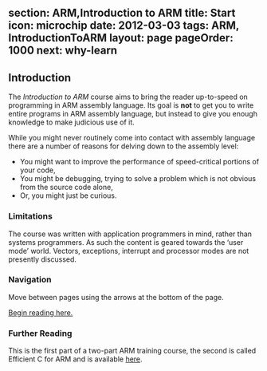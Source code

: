 section: ARM,Introduction to ARM
title: Start
icon: microchip
date: 2012-03-03
tags: ARM, IntroductionToARM
layout: page
pageOrder: 1000
next: why-learn
----

## Introduction

The *Introduction to ARM* course aims to bring the reader up-to-speed on programming in ARM assembly language. Its goal is **not** to get you to write entire programs in ARM assembly language, but instead to give you enough knowledge to make judicious use of it.

While you might never routinely come into contact with assembly language there are a number of reasons for delving down to the assembly level:

* You might want to improve the performance of speed-critical portions of your code,
* You might be debugging, trying to solve a problem which is not obvious from the source code alone,
* Or, you might just be curious.

### Limitations

The course was written with application programmers in mind, rather than systems programmers. As such the content is geared towards the ‘user mode’ world. Vectors, exceptions, interrupt and processor modes are not presently discussed.

### Navigation

Move between pages using the arrows at the bottom of the page.

[Begin reading here.](why-learn.html)

### Further Reading

This is the first part of a two-part ARM training course, the second is called Efficient C for ARM and is available [here](../efficient-c-for-arm/index.html).
